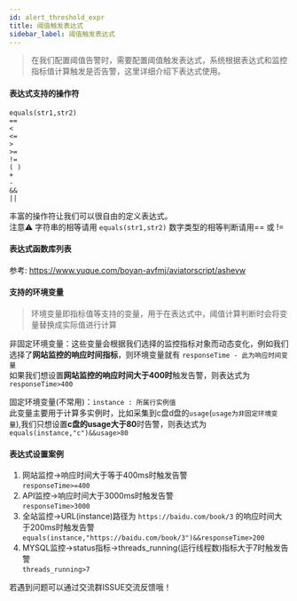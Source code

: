 ```yaml
---
id: alert_threshold_expr  
title: 阈值触发表达式      
sidebar_label: 阈值触发表达式
---
```


> 在我们配置阈值告警时，需要配置阈值触发表达式，系统根据表达式和监控指标值计算触发是否告警，这里详细介绍下表达式使用。

#### 表达式支持的操作符

```
equals(str1,str2) 
==
<
<=
>
>=
!=
( )
+
-
&&
||
```

丰富的操作符让我们可以很自由的定义表达式。   
注意⚠️ 字符串的相等请用 `equals(str1,str2)` 数字类型的相等判断请用== 或 !=

#### 表达式函数库列表

参考: https://www.yuque.com/boyan-avfmj/aviatorscript/ashevw

#### 支持的环境变量

> 环境变量即指标值等支持的变量，用于在表达式中，阈值计算判断时会将变量替换成实际值进行计算

非固定环境变量：这些变量会根据我们选择的监控指标对象而动态变化，例如我们选择了**网站监控的响应时间指标**，则环境变量就有 `responseTime - 此为响应时间变量`     
如果我们想设置**网站监控的响应时间大于400时**触发告警，则表达式为 `responseTime>400`

固定环境变量(不常用)：`instance : 所属行实例值`   
此变量主要用于计算多实例时，比如采集到c盘d盘的`usage`(`usage为非固定环境变量`),我们只想设置**c盘的usage大于80**时告警，则表达式为 `equals(instance,"c")&&usage>80`

#### 表达式设置案例

1. 网站监控->响应时间大于等于400ms时触发告警   
   `responseTime>=400`
2. API监控->响应时间大于3000ms时触发告警   
   `responseTime>3000`
3. 全站监控->URL(instance)路径为 `https://baidu.com/book/3` 的响应时间大于200ms时触发告警  
   `equals(instance,"https://baidu.com/book/3")&&responseTime>200`
4. MYSQL监控->status指标->threads_running(运行线程数)指标大于7时触发告警   
   `threads_running>7`

若遇到问题可以通过交流群ISSUE交流反馈哦！
